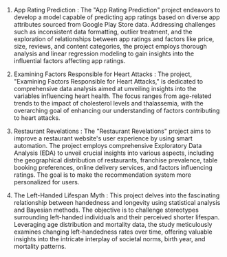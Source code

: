 1. App Rating Prediction : The "App Rating Prediction" project endeavors to develop a model capable of predicting app ratings based on diverse app attributes sourced from Google Play Store data. Addressing challenges such as inconsistent data formatting, outlier treatment, and the exploration of relationships between app ratings and factors like price, size, reviews, and content categories, the project employs thorough analysis and linear regression modeling to gain insights into the influential factors affecting app ratings.

2. Examining Factors Responsible for Heart Attacks : The project, "Examining Factors Responsible for Heart Attacks," is dedicated to comprehensive data analysis aimed at unveiling insights into the variables influencing heart health. The focus ranges from age-related trends to the impact of cholesterol levels and thalassemia, with the overarching goal of enhancing our understanding of factors contributing to heart attacks.

3. Restaurant Revelations : The "Restaurant Revelations" project aims to improve a restaurant website's user experience by using smart automation. The project employs comprehensive Exploratory Data Analysis (EDA) to unveil crucial insights into various aspects, including the geographical distribution of restaurants, franchise prevalence, table booking preferences, online delivery services, and factors influencing ratings. The goal is to make the recommendation system more personalized for users.

4. The Left-Handed Lifespan Myth : This project delves into the fascinating relationship between handedness and longevity using statistical analysis and Bayesian methods. The objective is to challenge stereotypes surrounding left-handed individuals and their perceived shorter lifespan. Leveraging age distribution and mortality data, the study meticulously examines changing left-handedness rates over time, offering valuable insights into the intricate interplay of societal norms, birth year, and mortality patterns.
